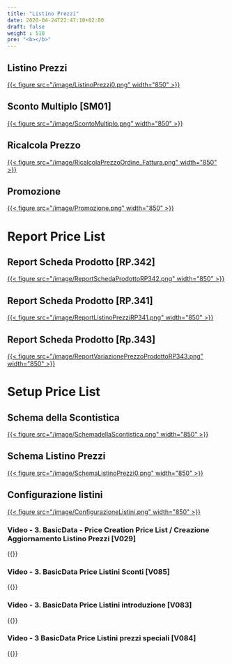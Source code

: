 ```yaml
---
title: "Listino Prezzi"
date: 2020-04-24T22:47:10+02:00
draft: false
weight : 510
pre: "<b></b>"
---
```


## Listino Prezzi
[{{< figure src="/image/ListinoPrezzi0.png"  width="850"  >}}](/image/ListinoPrezzi0.png)

## Sconto Multiplo [SM01]
[{{< figure src="/image/ScontoMultiplo.png"  width="850"  >}}](/image/ScontoMultiplo.png)

## Ricalcola Prezzo
[{{< figure src="/image/RicalcolaPrezzoOrdine_Fattura.png"  width="850"  >}}](/image/RicalcolaPrezzoOrdine_Fattura.png)

## Promozione
[{{< figure src="/image/Promozione.png"  width="850"  >}}](/image/Promozione.png)


# Report Price List
## Report Scheda Prodotto [RP.342]
[{{< figure src="/image/ReportSchedaProdottoRP342.png"  width="850"  >}}](/image/ReportSchedaProdottoRP342.png)
## Report Scheda Prodotto [RP.341]
[{{< figure src="/image/ReportListinoPrezziRP341.png"  width="850"  >}}](/image/ReportListinoPrezziRP341.png)
## Report Scheda Prodotto [Rp.343]
[{{< figure src="/image/ReportVariazionePrezzoProdottoRP343.png"  width="850"  >}}](/image/ReportVariazionePrezzoProdottoRP343.png)


# Setup Price List
## Schema della Scontistica
[{{< figure src="/image/SchemadellaScontistica.png"  width="850"  >}}](/image/SchemadellaScontistica.png)
## Schema Listino Prezzi
[{{< figure src="/image/SchemaListinoPrezzi0.png"  width="850"  >}}](/image/SchemaListinoPrezzi0.png)
## Configurazione listini
[{{< figure src="/image/ConfigurazioneListini.png"  width="850"  >}}](/image/ConfigurazioneListini.png)



### Video - 3. BasicData - Price  Creation Price List / Creazione Aggiornamento Listino Prezzi [V029]
{{<youtube CgRmcrkKOwQ>}}

### Video - 3. BasicData Price Listini Sconti [V085]
{{<youtube AKFIysBvN5k>}}

### Video - 3. BasicData Price Listini introduzione [V083]
{{<youtube ayeX0hTN3H8>}}

### Video - 3 BasicData Price Listini prezzi speciali [V084]
{{<youtube RoE5pO3bIiI>}}
